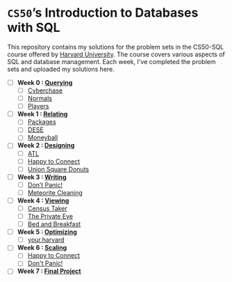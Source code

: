 # `CS50`’s Introduction to Databases with SQL

This repository contains my solutions for the problem sets in the CS50-SQL course offered by [Harvard University](https://cs50.harvard.edu/sql/2023/). The course covers various aspects of SQL and database management. Each week, I've completed the problem sets and uploaded my solutions here.

- [ ] **Week 0 : [Querying](https://cs50.harvard.edu/sql/2023/psets/0/)**
  - [ ] [Cyberchase](/0-Querying/Cyberchase)
  - [ ] [Normals](/0-Querying/Normals)
  - [ ] [Players](/0-Querying/Players)

- [ ] **Week 1 : [Relating](https://cs50.harvard.edu/sql/2023/psets/1/)**
  - [ ] [Packages](/1-%20Relating/packages)
  - [ ] [DESE](/1-%20Relating/dese)
  - [ ] [Moneyball](/1-%20Relating/moneyball)
     
- [ ] **Week 2 : [Designing](https://cs50.harvard.edu/sql/2023/psets/2/)**
  - [ ] [ATL](/2-%20Designing/atl)
  - [ ] [Happy to Connect](/2-%20Designing/happy%20to%20connect)
  - [ ] [Union Square Donuts](/2-%20Designing/donuts)

- [ ] **Week 3 : [Writing](https://cs50.harvard.edu/sql/2023/psets/3/)**
  - [ ] [Don’t Panic!](/3-%20Writing/dont-panic)
  - [ ] [Meteorite Cleaning](/3-%20Writing/meteorites)

- [ ] **Week 4 : [Viewing](https://cs50.harvard.edu/sql/2023/psets/4/)**
  - [ ] [Census Taker](/4-%20Viewing/Census%20Taker)
  - [ ] [The Private Eye](/4-%20Viewing/The%20Private%20Eye)
  - [ ] [Bed and Breakfast](/4-%20Viewing/Bed%20and%20Breakfast)

- [ ] **Week 5 : [Optimizing](https://cs50.harvard.edu/sql/2023/psets/5/)**
  - [ ] [your.harvard](/5-%20Optimizing/your.harvard)
      
- [ ] **Week 6 : [Scaling](https://cs50.harvard.edu/sql/2023/psets/6/)**
  - [ ] [Happy to Connect](/6-%20Scaling/Happy%20to%20Connect)
  - [ ] [Don't Panic!](/6-%20Scaling/Don't%20Panic!%20with%20Java)

- [ ] **Week 7 : [Final Project](https://cs50.harvard.edu/sql/2023/project/)**
